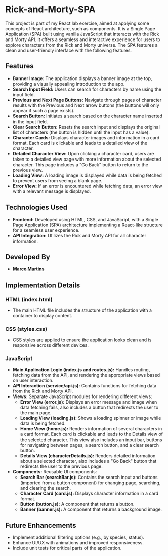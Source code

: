 # Rick-and-Morty-SPA

This project is part of my React lab exercise, aimed at applying some concepts of React architecture, such as components. It is a Single Page Application (SPA) built using vanilla JavaScript that interacts with the Rick and Morty API. It offers a seamless and interactive experience for users to explore characters from the Rick and Morty universe. The SPA features a clean and user-friendly interface with the following features.

## Features

- **Banner Image:** The application displays a banner image at the top, providing a visually appealing introduction to the app.
- **Search Input Field:** Users can search for characters by name using the input field.
- **Previous and Next Page Buttons:** Navigate through pages of character results with the Previous and Next arrow buttons (the buttons will only appear if such a page exists).
- **Search Button:** Initiates a search based on the character name inserted in the input field.
- **Clear Search Button:** Resets the search input and displays the original list of characters (the button is hidden until the input has a value).
- **Character Cards:** Displays character images and information in a card format. Each card is clickable and leads to a detailed view of the character.
- **Detailed Character View:** Upon clicking a character card, users are taken to a detailed view page with more information about the selected character. This page includes a "Go Back" button to return to the previous view.
- **Loading View:** A loading image is displayed while data is being fetched to prevent users from seeing a blank page.
- **Error View:** If an error is encountered while fetching data, an error view with a relevant message is displayed.

## Technologies Used

- **Frontend:** Developed using HTML, CSS, and JavaScript, with a Single Page Application (SPA) architecture implementing a React-like structure for a seamless user experience.
- **API Integration:** Utilizes the Rick and Morty API for all character information.

## Developed By

- **[Marco Martins](https://www.linkedin.com/in/marco-martins-a-tech/)**

## Implementation Details

### HTML (index.html)
- The main HTML file includes the structure of the application with a container to display content.

### CSS (styles.css)
- CSS styles are applied to ensure the application looks clean and is responsive across different devices.

### JavaScript

- **Main Application Logic (index.js and routes.js):** Handles routing, fetching data from the API, and rendering the appropriate views based on user interaction.
- **API Interaction (service/api.js):** Contains functions for fetching data from the Rick and Morty API.
- **Views:** Separate JavaScript modules for rendering different views:
  - **Error View (error.js):** Displays an error message and image when data fetching fails, also includes a button that redirects the user to the main page.
  - **Loading View (loading.js):** Shows a loading spinner or image while data is being fetched.
  - **Home View (home.js):** Renders information of several characters in a card format. Each card is clickable and leads to the Details view of the selected character. This view also includes an input bar, buttons for navigating between pages, a search button, and a clear search button.
  - **Details View (characterDetails.js):** Renders detailed information about a selected character, also includes a "Go Back" button that redirects the user to the previous page.
- **Components:** Reusable UI components:
  - **Search Bar (searchBar.js):** Contains the search input and buttons (imported from a button component) for changing page, searching, and clearing the search.
  - **Character Card (card.js):** Displays character information in a card format.
  - **Button (button.js):** A component that returns a button.
  - **Banner (banner.js):** A component that returns a background image.

## Future Enhancements

- Implement additional filtering options (e.g., by species, status).
- Enhance UI/UX with animations and improved responsiveness.
- Include unit tests for critical parts of the application.
